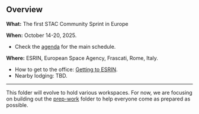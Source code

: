 ## Overview

**What:** The first STAC Community Sprint in Europe

**When:** October 14-20, 2025.
* Check the [agenda](agenda.md) for the main schedule.

**Where:** ESRIN, European Space Agency, Frascati, Rome, Italy.

* How to get to the office: [Getting to ESRIN](https://www.esa.int/About_Us/ESRIN/Getting_to_ESRIN).
* Nearby lodging: TBD.


-----
This folder will evolve to hold various workspaces. For now, we are focusing on building out the [prep-work](./prep-work/) folder to help everyone come as prepared as possible. 
